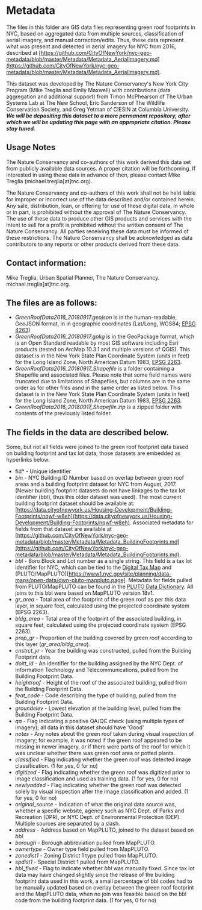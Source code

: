 # Metadata

The files in this folder are GIS data files representing green roof footprints in NYC, based on aggregated data from multiple sources, classification of aerial imagery, and manual correction/edits. Thus, these data represent what was present and detected in aerial imagery for NYC from 2016, described at [https://github.com/CityOfNewYork/nyc-geo-metadata/blob/master/Metadata/Metadata_AerialImagery.md](https://github.com/CityOfNewYork/nyc-geo-metadata/blob/master/Metadata/Metadata_AerialImagery.md). 

This dataset was developed by The Nature Conservancy's New York City Program (Mike Treglia and Emily Maxwell) with contributions (data aggregation and additional support) from Timon McPhearson of The Urban Systems Lab at The New School, Eric Sanderson of The Wildlife Conservation Society, and Greg Yetman of CIESIN at Columbia University. ***We will be depositing this dataset to a more permanent repository, after which we will be updating this page with an appropriate citation. Please stay tuned.***

## Usage Notes

The Nature Conservancy and co-authors of this work derived this data set from publicly available data sources. A proper citation will be forthcoming. If interested in using these data in advance of then, please contact Mike Treglia (michael.treglia[at]tnc.org). 

The Nature Conservancy and co-authors of this work shall not be held liable for improper or incorrect use of the data described and/or contained herein. Any sale, distribution, loan, or offering for use of these digital data, in whole or in part, is prohibited without the approval of The Nature Conservancy. The use of these data to produce other GIS products and services with the intent to sell for a profit is prohibited without the written consent of The Nature Conservancy. All parties receiving these data must be informed of these restrictions. The Nature Conservancy shall be acknowledged as data contributors to any reports or other products derived from these data.


## Contact information: 

Mike Treglia, Urban Spatial Planner, The Nature Conservancy. michael.treglia[at]tnc.org.


## The files are as follows:

* *GreenRoofData2016_20180917.geojson* is in the human-readable, GeoJSON format, in in geographic coordinates (Lat/Long, WGS84; [EPSG 4263](http://spatialreference.org/ref/epsg/wgs-84/))
* *GreenRoofData2016_20180917.gpkg* is in the GeoPackage format, which is an Open Standard readable by most GIS software including Esri products (tested on ArcMap 10.3.1 and multiple versions of QGIS). This dataset is in the New York State Plan Coordinate System (units in feet) for the Long Island Zone, North American Datum 1983, [EPSG 2263](http://www.spatialreference.org/ref/epsg/nad83-new-york-long-island-ftus/).
* *GreenRoofData2016_20180917_Shapefile* is a folder containing a Shapefile and associated files. Please note that some field names were truncated due to limitations of Shapefiles, but columns are in the same order as for other files asnd in the same order as listed below. This dataset is in the New York State Plan Coordinate System (units in feet) for the Long Island Zone, North American Datum 1983, [EPSG 2263](http://www.spatialreference.org/ref/epsg/nad83-new-york-long-island-ftus/).
* *GreenRoofData2016_20180917_Shapefile.zip* is a zipped folder with contents of the previously listed folder.


## The fields in the data are described below.

Some, but not all fields were joined to the green roof footprint data based on building footprint and tax lot data; those datasets are embedded as hyperlinks below.

* fid* - Unique identifier
* *bin* - NYC Building ID Number based on overlap between green roof areas and a building footprint dataset for NYC from August, 2017. (Newer building footprint datasets do not have linkages to the tax lot identifier (bbl), thus this older dataset was used). The most current building footprint dataset should be available at: [https://data.cityofnewyork.us/Housing-Development/Building-Footprints/nqwf-w8eh](https://data.cityofnewyork.us/Housing-Development/Building-Footprints/nqwf-w8eh). Associated metadata for fields from that dataset are available at [https://github.com/CityOfNewYork/nyc-geo-metadata/blob/master/Metadata/Metadata_BuildingFootprints.md](https://github.com/CityOfNewYork/nyc-geo-metadata/blob/master/Metadata/Metadata_BuildingFootprints.md).
* *bbl* - Boro Block and Lot number as a single string. This field is a tax lot identifier for NYC, which can be tied to the [Digital Tax Map](http://gis.nyc.gov/taxmap/map.htm) and (PLUTO/MapPLUTO)[https://www1.nyc.gov/site/planning/data-maps/open-data/dwn-pluto-mappluto.page]. Metadata for fields pulled from PLUTO/MapPLUTO can be found in the [PLUTO Data Dictionary](https://www1.nyc.gov/assets/planning/download/pdf/data-maps/open-data/pluto_datadictionary.pdf?v=18v1). All joins to this bbl were based on MapPLUTO version 18v1.
* *gr_area* - Total area of the footprint of the green roof as per this data layer, in square feet, calculated using the projected coordinate system (EPSG 2263).
* *bldg_area* - Total area of the footprint of the associated building, in square feet, calculated using the projected coordinate system (EPSG 2263).
* *prop_gr* - Proportion of the building covered by green roof according to this layer (*gr_area*/*bldg_area*).
* *cnstrct_yr* - Year the building was constructed, pulled from the Building Footprint data.
* *doitt_id* - An identifier for the building assigned by the NYC Dept. of Information Technology and Telecommunications, pulled from the Building Footprint Data.
* *heightroof* - Height of the roof of the associated building, pulled from the Building Footprint Data.
* *feat_code* - Code describing the type of building, pulled from the Building Footprint Data.
* *groundelev* - Lowest elevation at the building level, pulled from the Building Footprint Data.
* *qa* - Flag indicating a positive QA/QC check (using multiple types of imagery); all data in this dataset should have 'Good'
* *notes* - Any notes about the green roof taken during visual inspection of imagery; for example, it was noted if the green roof appeared to be missing in newer imagery, or if there were parts of the roof for which it was unclear whether there was green roof area or potted plants.
* *classified* - Flag indicating whether the green roof was detected image classification. (1 for yes, 0 for no)
* *digitized* - Flag indicating whether the green roof was digitized prior to image classification and used as training data. (1 for yes, 0 for no)
* *newlyadded* - Flag indicating whether the green roof was detected solely by visual inspection after the image classification and added. (1 for yes, 0 for no)
* *original_source* - Indication of what the original data source was, whether a specific website, agency such as NYC Dept. of Parks and Recreation (DPR), or NYC Dept. of Environmental Protection (DEP). Multiple sources are separated by a slash.
* *address* - Address based on MapPLUTO, joined to the dataset based on *bbl*.
* *borough* - Borough abbreviation pulled from MapPLUTO.
* *ownertype* - Owner type field pulled from MapPLUTO.
* *zonedist1* - Zoning District 1 type pulled from MapPLUTO.
* *spdist1* - Special District 1 pulled from MapPLUTO.
* *bbl_fixed* - Flag to indicate whether *bbl* was manually fixed. Since tax lot data may have changed slightly since the release of the building footprint data used in this work, a small percentage of bbl codes had to be manually updated based on overlay between the green roof footprint and the MapPLUTO data, when no join was feasible based on the bbl code from the building footprint data. (1 for yes, 0 for no)
